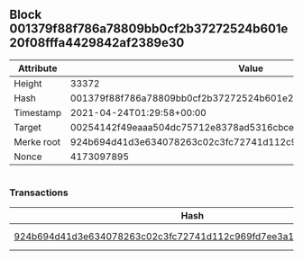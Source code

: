 ## Block 001379f88f786a78809bb0cf2b37272524b601e20f08fffa4429842af2389e30

Attribute | Value
--- | ---
Height | 33372
Hash | 001379f88f786a78809bb0cf2b37272524b601e20f08fffa4429842af2389e30
Timestamp | 2021-04-24T01:29:58+00:00
Target | 00254142f49eaaa504dc75712e8378ad5316cbcead634704b3734b6271167cc4
Merke root | 924b694d41d3e634078263c02c3fc72741d112c969fd7ee3a152f1c6352a3a65
Nonce | 4173097895

```

```

### Transactions

Hash | Amount
--- | ---
[924b694d41d3e634078263c02c3fc72741d112c969fd7ee3a152f1c6352a3a65](924b694d41d3e634078263c02c3fc72741d112c969fd7ee3a152f1c6352a3a65.md) | 10.00000000 SKEPTI 

